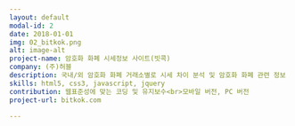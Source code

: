 ```yaml
---
layout: default
modal-id: 2
date: 2018-01-01
img: 02_bitkok.png
alt: image-alt
project-name: 암호화 화폐 시세정보 사이트(빗콕)
company: (주)허블
description: 국내/외 암호화 화폐 거래소별로 시세 차이 분석 및 암호화 화폐 관련 정보 제공
skills: html5, css3, javascript, jquery
contribution: 웹표준성에 맞는 코딩 및 유지보수<br>모바일 버전, PC 버전
project-url: bitkok.com

---
```

